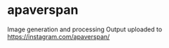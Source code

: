 # apaverspan
Image generation and processing
Output uploaded to <https://instagram.com/apaverspan/>
